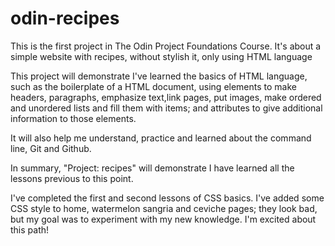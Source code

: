 # odin-recipes
This is the first project in The Odin Project Foundations Course. It's about a simple website with recipes, without stylish it, only using HTML language

This project will demonstrate I've learned the basics of HTML language, such as the boilerplate of a HTML document, using elements to make headers, paragraphs, emphasize text,link pages, put images, make ordered and unordered lists and fill them with items; and attributes to give additional information to those elements.

It will also help me understand, practice and learned about the command line, Git and Github.

In summary, "Project: recipes" will demonstrate I have learned all the lessons previous to this point.

I've completed the first and second lessons of CSS basics. I've added some CSS style to home, watermelon sangria and ceviche pages; they look bad, but my goal was to experiment with my new knowledge. I'm excited about this path!